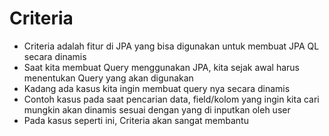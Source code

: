 # Criteria
* Criteria adalah fitur di JPA yang bisa digunakan untuk membuat JPA QL secara dinamis
* Saat kita membuat Query menggunakan JPA, kita sejak awal harus menentukan Query yang akan digunakan
* Kadang ada kasus kita ingin membuat query nya secara dinamis
* Contoh kasus pada saat pencarian data, field/kolom yang ingin kita cari mungkin akan dinamis sesuai dengan yang di inputkan oleh user
* Pada kasus seperti ini, Criteria akan sangat membantu
